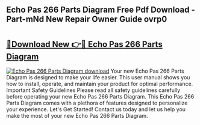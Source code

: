 ## Echo Pas 266 Parts Diagram Free Pdf Download - Part-mNd New Repair Owner Guide ovrp0

# <h2><a href="http://dfpah5.blite.top/?on=Echo+Pas+266+Parts+Diagram">🔗Download New 👉🔴 Echo Pas 266 Parts Diagram</a></h2>

[![Echo Pas 266 Parts Diagram download](https://i.imgur.com/lujVjoI.png)](http://dfpah5.blite.top/?on=Echo+Pas+266+Parts+Diagram)
Your new Echo Pas 266 Parts Diagram is designed to make your life easier. This user manual shows you how to install, operate, and maintain your product for optimal performance. Important Safety Guidelines Please read all safety guidelines carefully before operating your new Echo Pas 266 Parts Diagram. This Echo Pas 266 Parts Diagram comes with a plethora of features designed to personalize your experience. Let's Get Started! Contact us today and let us help you make the most of your new Echo Pas 266 Parts Diagram.
